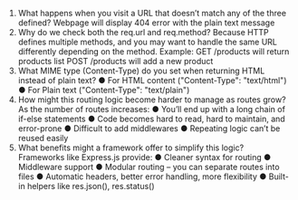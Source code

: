 1. What happens when you visit a URL that doesn’t match any of the three
defined?
Webpage will display 404 error with the plain text message
2. Why do we check both the req.url and req.method?
Because HTTP defines multiple methods, and you may want to handle the same
URL differently depending on the method.
Example: GET /products will return products list
POST /products will add a new product
3. What MIME type (Content-Type) do you set when returning HTML instead of
plain text?
● For HTML content ("Content-Type": "text/html")
● For Plain text ("Content-Type": "text/plain")
4. How might this routing logic become harder to manage as routes grow?
As the number of routes increases:
● You’ll end up with a long chain of if-else statements
● Code becomes hard to read, hard to maintain, and error-prone
● Difficult to add middlewares
● Repeating logic can’t be reused easily
5. What benefits might a framework offer to simplify this logic?
Frameworks like Express.js provide:
● Cleaner syntax for routing
● Middleware support
● Modular routing – you can separate routes into files
● Automatic headers, better error handling, more flexibility
● Built-in helpers like res.json(), res.status()